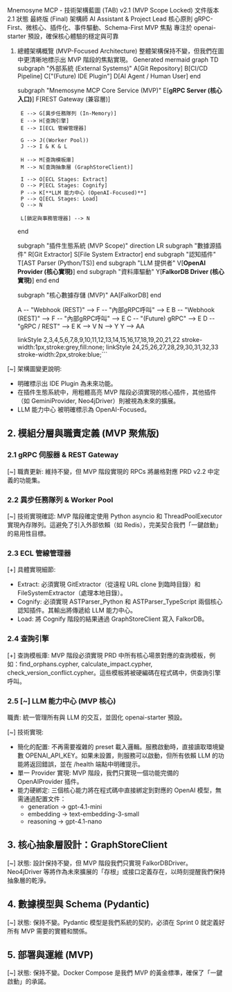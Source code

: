 Mnemosyne MCP - 技術架構藍圖 (TAB) v2.1 (MVP Scope Locked)
文件版本	2.1
狀態	最終版 (Final)
架構師	AI Assistant & Project Lead
核心原則	gRPC-First、微核心、插件化、事件驅動、Schema-First
MVP 焦點	專注於 openai-starter 預設，確保核心體驗的穩定與可靠
1. 總體架構概覽 (MVP-Focused Architecture)
整體架構保持不變，但我們在圖中更清晰地標示出 MVP 階段的焦點實現。
Generated mermaid
graph TD
    subgraph "外部系統 (External Systems)"
        A[Git Repository]
        B[CI/CD Pipeline]
        C["(Future) IDE Plugin"]
        D[AI Agent / Human User]
    end

    subgraph "Mnemosyne MCP Core Service (MVP)"
        E[**gRPC Server (核心入口)**]
        F[REST Gateway (兼容層)]

        E --> G[異步任務隊列 (In-Memory)]
        E --> H[查詢引擎]
        E --> I[ECL 管線管理器]

        G --> J((Worker Pool))
        J --> I & K & L

        H --> M[查詢模板庫]
        M --> N[查詢抽象層 (GraphStoreClient)]

        I --> O[ECL Stages: Extract]
        O --> P[ECL Stages: Cognify]
        P --> K[**LLM 能力中心 (OpenAI-Focused)**]
        P --> Q[ECL Stages: Load]
        Q --> N

        L[鎖定與事務管理器] --> N
    end

    subgraph "插件生態系統 (MVP Scope)"
        direction LR
        subgraph "數據源插件"
            R[Git Extractor]
            S[File System Extractor]
        end
        subgraph "認知插件"
            T[AST Parser (Python/TS)]
        end
        subgraph "LLM 提供者"
            V[**OpenAI Provider (核心實現)**]
        end
        subgraph "資料庫驅動"
            Y[**FalkorDB Driver (核心實現)**]
        end
    end

    subgraph "核心數據存儲 (MVP)"
        AA[FalkorDB]
    end

    A -- "Webhook (REST)" --> F -- "內部gRPC呼叫" --> E
    B -- "Webhook (REST)" --> F -- "內部gRPC呼叫" --> E
    C -- "(Future) gRPC" --> E
    D -- "gRPC / REST" --> E
    K --> V
    N --> Y
    Y --> AA

    linkStyle 2,3,4,5,6,7,8,9,10,11,12,13,14,15,16,17,18,19,20,21,22 stroke-width:1px,stroke:grey,fill:none;
    linkStyle 24,25,26,27,28,29,30,31,32,33 stroke-width:2px,stroke:blue;```

[~] 架構圖變更說明:
- 明確標示出 IDE Plugin 為未來功能。
- 在插件生態系統中，用粗體高亮 MVP 階段必須實現的核心插件，其他插件（如 GeminiProvider, Neo4jDriver）則被視為未來的擴展。
- LLM 能力中心 被明確標示為 OpenAI-Focused。

## 2. 模組分層與職責定義 (MVP 聚焦版)

### 2.1 gRPC 伺服器 & REST Gateway
[~] 職責更新: 維持不變，但 MVP 階段實現的 RPCs 將嚴格對應 PRD v2.2 中定義的功能集。

### 2.2 異步任務隊列 & Worker Pool
[~] 技術實現確認: MVP 階段確定使用 Python asyncio 和 ThreadPoolExecutor 實現內存隊列。這避免了引入外部依賴（如 Redis），完美契合我們「一鍵啟動」的易用性目標。

### 2.3 ECL 管線管理器
[+] 具體實現細節:
- Extract: 必須實現 GitExtractor（從遠程 URL clone 到臨時目錄）和 FileSystemExtractor（處理本地目錄）。
- Cognify: 必須實現 ASTParser_Python 和 ASTParser_TypeScript 兩個核心認知插件。其輸出將傳遞給 LLM 能力中心。
- Load: 將 Cognify 階段的結果通過 GraphStoreClient 寫入 FalkorDB。

### 2.4 查詢引擎
[+] 查詢模板庫: MVP 階段必須實現 PRD 中所有核心場景對應的查詢模板，例如：find_orphans.cypher, calculate_impact.cypher, check_version_conflict.cypher。這些模板將被硬編碼在程式碼中，供查詢引擎呼叫。

### 2.5 [~] LLM 能力中心 (MVP 核心)
職責: 統一管理所有與 LLM 的交互，並固化 openai-starter 預設。

[~] 技術實現:
- 簡化的配置: 不再需要複雜的 preset 載入邏輯。服務啟動時，直接讀取環境變數 OPENAI_API_KEY。如果未設置，則服務可以啟動，但所有依賴 LLM 的功能將返回錯誤，並在 /health 端點中明確提示。
- 單一 Provider 實現: MVP 階段，我們只實現一個功能完備的 OpenAIProvider 插件。
- 能力硬綁定: 三個核心能力將在程式碼中直接綁定到對應的 OpenAI 模型，無需通過配置文件：
  - generation → gpt-4.1-mini
  - embedding → text-embedding-3-small
  - reasoning → gpt-4.1-nano

## 3. 核心抽象層設計：GraphStoreClient
[~] 狀態: 設計保持不變，但 MVP 階段我們只實現 FalkorDBDriver。Neo4jDriver 等將作為未來擴展的「存根」或接口定義存在，以時刻提醒我們保持抽象層的乾淨。

## 4. 數據模型與 Schema (Pydantic)
[~] 狀態: 保持不變。Pydantic 模型是我們系統的契約，必須在 Sprint 0 就定義好所有 MVP 需要的實體和關係。

## 5. 部署與運維 (MVP)
[~] 狀態: 保持不變。Docker Compose 是我們 MVP 的黃金標準，確保了「一鍵啟動」的承諾。
